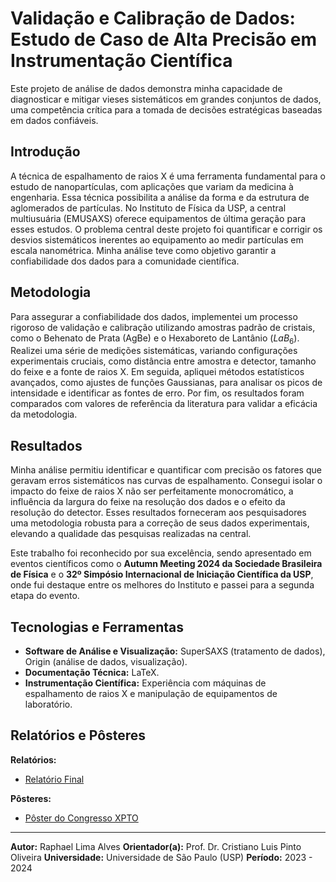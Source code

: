 # Validação e Calibração de Dados: Estudo de Caso de Alta Precisão em Instrumentação Científica

Este projeto de análise de dados demonstra minha capacidade de diagnosticar e mitigar vieses sistemáticos em grandes conjuntos de dados, uma competência crítica para a tomada de decisões estratégicas baseadas em dados confiáveis.

## Introdução

A técnica de espalhamento de raios X é uma ferramenta fundamental para o estudo de nanopartículas, com aplicações que variam da medicina à engenharia. Essa técnica possibilita a análise da forma e da estrutura de aglomerados de partículas. No Instituto de Física da USP, a central multiusuária (EMUSAXS) oferece equipamentos de última geração para esses estudos. O problema central deste projeto foi quantificar e corrigir os desvios sistemáticos inerentes ao equipamento ao medir partículas em escala nanométrica. Minha análise teve como objetivo garantir a confiabilidade dos dados para a comunidade científica.

## Metodologia

Para assegurar a confiabilidade dos dados, implementei um processo rigoroso de validação e calibração utilizando amostras padrão de cristais, como o Behenato de Prata (AgBe) e o Hexaboreto de Lantânio ($LaB_6$). Realizei uma série de medições sistemáticas, variando configurações experimentais cruciais, como distância entre amostra e detector, tamanho do feixe e a fonte de raios X. Em seguida, apliquei métodos estatísticos avançados, como ajustes de funções Gaussianas, para analisar os picos de intensidade e identificar as fontes de erro. Por fim, os resultados foram comparados com valores de referência da literatura para validar a eficácia da metodologia.

## Resultados

Minha análise permitiu identificar e quantificar com precisão os fatores que geravam erros sistemáticos nas curvas de espalhamento. Consegui isolar o impacto do feixe de raios X não ser perfeitamente monocromático, a influência da largura do feixe na resolução dos dados e o efeito da resolução do detector. Esses resultados forneceram aos pesquisadores uma metodologia robusta para a correção de seus dados experimentais, elevando a qualidade das pesquisas realizadas na central.

Este trabalho foi reconhecido por sua excelência, sendo apresentado em eventos científicos como o **Autumn Meeting 2024 da Sociedade Brasileira de Física** e o **32º Simpósio Internacional de Iniciação Científica da USP**, onde fui destaque entre os melhores do Instituto e passei para a segunda etapa do evento.
## Tecnologias e Ferramentas

* **Software de Análise e Visualização:** SuperSAXS (tratamento de dados), Origin (análise de dados, visualização).
* **Documentação Técnica:** LaTeX.
* **Instrumentação Científica:** Experiência com máquinas de espalhamento de raios X e manipulação de equipamentos de laboratório. 

## Relatórios e Pôsteres

**Relatórios:**
* [Relatório Final](caminho/para/o/relatorio_final.pdf)

**Pôsteres:**
* [Pôster do Congresso XPTO](caminho/para/o/poster.pdf)

---
**Autor:** Raphael Lima Alves
**Orientador(a):** Prof. Dr. Cristiano Luis Pinto Oliveira
**Universidade:** Universidade de São Paulo (USP)
**Período:** 2023 - 2024
